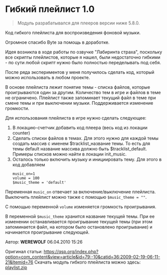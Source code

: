 # Гибкий плейлист 1.0
<!-- [:informarch_flexible_playlist] -->

> Модуль разрабатывался для плееров версии ниже 5.8.0.

Код гибкого плейлиста для воспроизведения фоновой музыки.

Огромное спасибо Byte за помощь в доработке.

Идея возникла в ходе работы по озвучке "Лабиринта страха", поскольку все скрипты плейлистов, которые я нашел, были недостаточно гибкими - по сути любой скрипт нужно было полностью переделывать под себя.

После ряда экспериментов у меня получилось сделать код, который можно использовать в любом проекте.

В основе плейлиста лежит понятие темы - списка файлов, которые проигрываются один за другим. Количество тем в игре и файлов в теме не ограничено. Плейлист также запоминает текущий файл в теме при смене темы и при выключении музыки. Поддерживается изменение громкости.

Для использования плейлиста в игре нужно сделать следующее:

1. В локацию-счетчик добавить код плеера (весь код из локации counter)
2. Сделать списки файлов в темах. Для этого нужно для каждой темы создать маcсив с именем $tracklist_название темы. То есть для темы default название массива должно быть $tracklist_default. Примеры списков можно найти в локации init_music.
3. Осталось только включить музыку и инициировать тему. Для этого в код добавляем
	```qsp
	music_on=1
	volume = 100
	$music_theme = 'default'
	```

Переменная `music_on` отвечает за включение/выключение плейлиста. Выключить плейлист можно также с помощью `$music_theme = ""`.

С помощью переменной `volume` изменяется громкость проигрывания.

В переменной `$music_theme` хранится название текущей темы. При ее изменении останавливается проигрывание текущей темы (при этом запоминается файл, на котором было остановлено проигрывание) и начинается проигрывание следующей.

Автор: **WEREWOLF**
06.04.2010 15:26

Оригинал статьи: https://qsp.org/index.php?option=com_content&view=article&id=79:-10&catid=36:2009-02-19-06-11-21&Itemid=76
Скачать модуль гибкого плейлиста можно здесь: [playlist.zip](https://qsp.org/attachments/playlist.zip)
